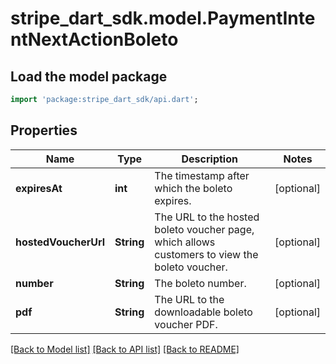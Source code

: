 # stripe_dart_sdk.model.PaymentIntentNextActionBoleto

## Load the model package
```dart
import 'package:stripe_dart_sdk/api.dart';
```

## Properties
Name | Type | Description | Notes
------------ | ------------- | ------------- | -------------
**expiresAt** | **int** | The timestamp after which the boleto expires. | [optional] 
**hostedVoucherUrl** | **String** | The URL to the hosted boleto voucher page, which allows customers to view the boleto voucher. | [optional] 
**number** | **String** | The boleto number. | [optional] 
**pdf** | **String** | The URL to the downloadable boleto voucher PDF. | [optional] 

[[Back to Model list]](../README.md#documentation-for-models) [[Back to API list]](../README.md#documentation-for-api-endpoints) [[Back to README]](../README.md)


